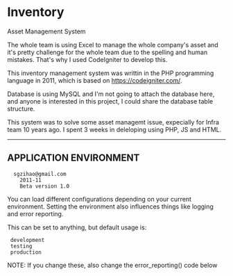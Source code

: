# Inventory
Asset Management System

The whole team is using Excel to manage the whole company's asset and it's pretty challenge for the whole team due to the spelling and human mistakes. That's why I used CodeIgniter to develop this.

This inventory management system was writtin in the PHP programming language in 2011, which is based on https://codeigniter.com/. 

Database is using MySQL and I'm not going to attach the database here, and anyone is interested in this project, I could share the database table structure.

This system was to solve some asset managemt issue, expecially for Infra team 10 years ago. I spent 3 weeks in deleloping using PHP, JS and HTML. 

 ---------------------------------------------------------------
 APPLICATION ENVIRONMENT
 ---------------------------------------------------------------

 	  sgzihao@gmail.com
 		2011-11
 		Beta version 1.0

 You can load different configurations depending on your
 current environment. Setting the environment also influences
 things like logging and error reporting.

 This can be set to anything, but default usage is:

     development
     testing
     production

 NOTE: If you change these, also change the error_reporting() code below
